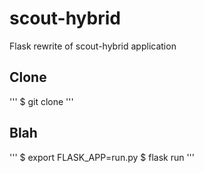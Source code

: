 # scout-hybrid
Flask rewrite of scout-hybrid application


## Clone
'''
$ git clone
'''

## Blah

'''
$ export FLASK_APP=run.py
$ flask run
'''
